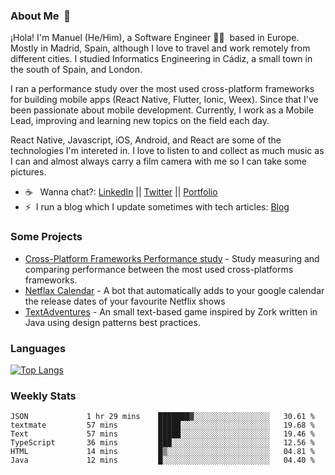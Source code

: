 ### About Me &nbsp;🐢

¡Hola! I'm Manuel (He/Him), a Software Engineer 👨‍💻 &nbsp;based in Europe. Mostly in Madrid, Spain, although I love to travel and work remotely from different cities. I studied Informatics Engineering in Cádiz, a small town in the south of Spain, and London. 

I ran a performance study over the most used cross-platform frameworks for building mobile apps (React Native, Flutter, Ionic, Weex). Since that I've been passionate about mobile development. Currently, I work as a Mobile Lead, improving and learning new topics on the field each day.

React Native, Javascript, iOS, Android, and React are some of the technologies I'm intereted in. I love to listen to and collect as much music as I can and almost always carry a film camera with me so I can take some pictures.

- ☕️ &nbsp; Wanna chat?: [LinkedIn](https://www.linkedin.com/in/manuelrdsg) || [Twitter](https://twitter.com/manuelrdsg) || [Portfolio](https://me.manuelrdsg.com)
- ⚡️&nbsp; I run a blog which I update sometimes with tech articles: [Blog](https://manuelrdsg.com)

### Some Projects

- [Cross-Platform Frameworks Performance study](https://rodin.uca.es/handle/10498/20951) - Study measuring and comparing performance between the most used cross-platforms frameworks.
- [Netflax Calendar](https://github.com/manuelrdsg/NetflaxCalendar) - A bot that automatically adds to your google calendar the release dates of your favourite Netflix shows
- [TextAdventures](https://github.com/manuelrdsg/TextAdventures) - An small text-based game inspired by Zork written in Java using design patterns best practices.

### Languages

[![Top Langs](https://github-readme-stats.vercel.app/api/top-langs/?username=manuelrdsg&layout=compact&langs_count=9&hide=html)](https://github.com/manuelrdsg)

### Weekly Stats

<!--START_SECTION:waka-->

```text
JSON             1 hr 29 mins    ███████▓░░░░░░░░░░░░░░░░░   30.61 %
textmate         57 mins         █████░░░░░░░░░░░░░░░░░░░░   19.68 %
Text             57 mins         █████░░░░░░░░░░░░░░░░░░░░   19.46 %
TypeScript       36 mins         ███░░░░░░░░░░░░░░░░░░░░░░   12.56 %
HTML             14 mins         █▒░░░░░░░░░░░░░░░░░░░░░░░   04.81 %
Java             12 mins         █░░░░░░░░░░░░░░░░░░░░░░░░   04.40 %
```

<!--END_SECTION:waka-->

